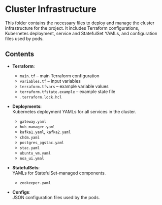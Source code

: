 # Cluster Infrastructure

This folder contains the necessary files to deploy and manage the cluster infrastructure for the project. It includes Terraform configurations, Kubernetes deployment, service and StatefulSet YAMLs, and configuration files used by pods.

## Contents

- **Terraform**:  
  - `main.tf` – main Terraform configuration  
  - `variables.tf` – input variables  
  - `terraform.tfvars` – example variable values  
  - `terraform.tfstate.example` – example state file  
  - `.terraform.lock.hcl`

- **Deployments**:  
  Kubernetes deployment YAMLs for all services in the cluster.  
  - `gateway.yaml`  
  - `hub_manager.yaml`  
  - `kafka1.yaml`, `kafka2.yaml`  
  - `chdm.yaml`
  - `postgres_pgstac.yaml`
  - `stac.yaml`
  -  `ubuntu_vm.yaml`
  -  `noa_ui.ymal`

- **StatefulSets**:  
  YAMLs for StatefulSet-managed components.  
  - `zookeeper.yaml`

- **Configs**:  
  JSON configuration files used by the pods.  

